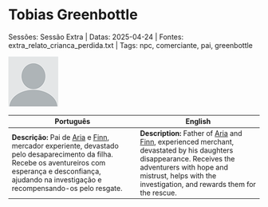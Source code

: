 
# Tobias Greenbottle

Sessões: Sessão Extra | Datas: 2025-04-24 | Fontes: extra_relato_crianca_perdida.txt | Tags: npc, comerciante, pai, greenbottle

![Tobias Greenbottle](docs/assets/npc/npc_blank.png)

| Português | English |
|-----------|---------|
| **Descrição:** Pai de [Aria](docs/dm/-/npc/Free%20City%20of%20Grehawk/aria_greenbottle.md) e [Finn](docs/dm/-/npc/Free%20City%20of%20Grehawk/finn_greenbottle.md), mercador experiente, devastado pelo desaparecimento da filha. Recebe os aventureiros com esperança e desconfiança, ajudando na investigação e recompensando-os pelo resgate. | **Description:** Father of [Aria](docs/dm/-/npc/Free%20City%20of%20Grehawk/aria_greenbottle.md) and [Finn](docs/dm/-/npc/Free%20City%20of%20Grehawk/finn_greenbottle.md), experienced merchant, devastated by his daughters disappearance. Receives the adventurers with hope and mistrust, helps with the investigation, and rewards them for the rescue. |

